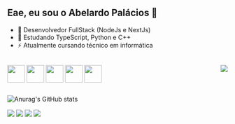 ## Eae, eu sou o Abelardo Palácios 👋

- 🔭 Desenvolvedor FullStack (NodeJs e NextJs)
- 🌱 Estudando TypeScript, Python e C++
- ⚡ Atualmente cursando técnico em informática

<div style="display: inline_block"><br>
  <img align="center" heigth="30" width="40" src="https://cdn.jsdelivr.net/gh/devicons/devicon/icons/javascript/javascript-original.svg" />
  <img align="center" heigth="30" width="40" src="https://cdn.jsdelivr.net/gh/devicons/devicon/icons/typescript/typescript-original.svg" />
  <img align="center" heigth="30" width="40" src="https://cdn.jsdelivr.net/gh/devicons/devicon/icons/nextjs/nextjs-original.svg" />
  <img align="center" heigth="30" width="40" src="https://cdn.jsdelivr.net/gh/devicons/devicon/icons/python/python-original.svg" />
  <img align="center" heigth="30" width="40" src="https://cdn.jsdelivr.net/gh/devicons/devicon/icons/cplusplus/cplusplus-original.svg" />
  <img align="right" src="https://giphy.com/embed/NVBR6cLvUjV9C"/ >
</div>

##

  ![Anurag's GitHub stats](https://github-readme-stats.vercel.app/api?username=AbelardoOk&line_height=40&card_width=550&include_all_commits=true&theme=tokyonight&show_icons=true)
  
<div>
  <a href="abelardo.cntt@gmail.com" ><img align="center" src="https://img.shields.io/badge/Gmail-D14836?style=for-the-badge&logo=gmail&logoColor=white"></a>
  <a href="https://instagram.com/Abelard.o" ><img align="center" src="https://img.shields.io/badge/Instagram-E4405F?style=for-the-badge&logo=instagram&logoColor=white"></a>
  <a href="https://www.linkedin.com/in/abelardo-palácios-627b00224" ><img align="center" src="https://img.shields.io/badge/LinkedIn-0077B5?style=for-the-badge&logo=linkedin&logoColor=white"></a>
  <a href="Abelardo#6705" ><img align="center" src="https://img.shields.io/badge/Discord-5865F2?style=for-the-badge&logo=discord&logoColor=white"></a>
</div>


